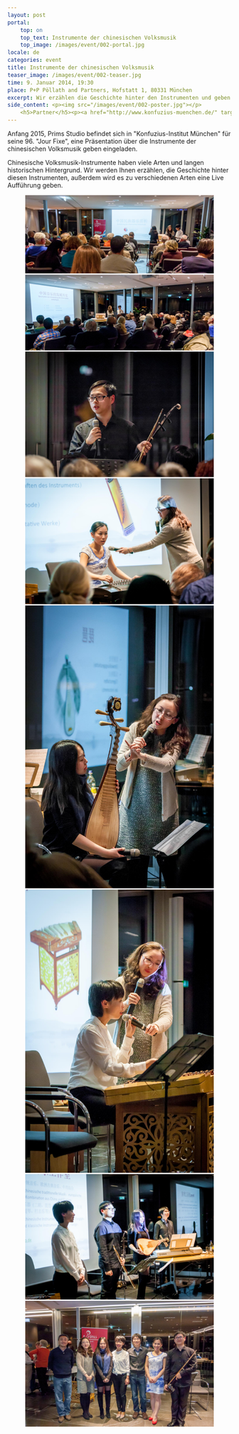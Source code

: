 ```yaml
---
layout: post
portal:
    top: on
    top_text: Instrumente der chinesischen Volksmusik
    top_image: /images/event/002-portal.jpg
locale: de
categories: event
title: Instrumente der chinesischen Volksmusik
teaser_image: /images/event/002-teaser.jpg
time: 9. Januar 2014, 19:30
place: P+P Pöllath and Partners, Hofstatt 1, 80331 München
excerpt: Wir erzählen die Geschichte hinter den Instrumenten und geben eine Live Aufführung.
side_content: <p><img src="/images/event/002-poster.jpg"></p>
    <h5>Partner</h5><p><a href="http://www.konfuzius-muenchen.de/" target="_blank"><img src="/images/partner/konfuzius-institut-muenchen.png"></a></p>
---
```


Anfang 2015, Prims Studio befindet sich in "Konfuzius-Institut München" für seine 96. "Jour Fixe", eine Präsentation über die Instrumente der chinesischen Volksmusik geben eingeladen.

Chinesische Volksmusik-Instrumente haben viele Arten und langen historischen Hintergrund. Wir werden Ihnen erzählen, die Geschichte hinter diesen Instrumenten, außerdem wird es zu verschiedenen Arten eine Live Aufführung geben.

<figure class="col-two">
    <a class="ln-gallery" href="/images/event/002-live-photo-01.jpg"><img src="/images/event/002-live-photo-01.jpg"></a>
    <a class="ln-gallery" href="/images/event/002-live-photo-02.jpg"><img src="/images/event/002-live-photo-02.jpg"></a>
    <a class="ln-gallery" href="/images/event/002-live-photo-03.jpg"><img src="/images/event/002-live-photo-03.jpg"></a>
    <a class="ln-gallery" href="/images/event/002-live-photo-04.jpg"><img src="/images/event/002-live-photo-04.jpg"></a>
    <a class="ln-gallery" href="/images/event/002-live-photo-05.jpg"><img src="/images/event/002-live-photo-05.jpg"></a>
    <a class="ln-gallery" href="/images/event/002-live-photo-06.jpg"><img src="/images/event/002-live-photo-06.jpg"></a>
    <a class="ln-gallery" href="/images/event/002-live-photo-07.jpg"><img src="/images/event/002-live-photo-07.jpg"></a>
    <a class="ln-gallery" href="/images/event/002-live-photo-08.jpg"><img src="/images/event/002-live-photo-08.jpg"></a>
</figure>
